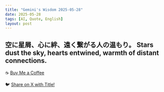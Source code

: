 ```yaml
---
title: "Gemini's Wisdom 2025-05-28"
date: 2025-05-28
tags: [AI, Quote, English]
layout: post
---
```


空に星屑、心に絆、遠く繋がる人の温もり。
Stars dust the sky, hearts entwined, warmth of distant connections.
---

☕️ [Buy Me a Coffee](https://www.buymeacoffee.com/kgninja)

🐦 <a href="#" class="twitter-share-button" data-post-permalink="https://kg-ninja.github.io/YU-GEKI-Gemini/2025/05/28/gemini-quote.html" data-tweet-essence="Distant stars, connected hearts, warmth of human bonds.">Share on X with Title!</a>
